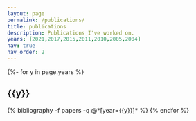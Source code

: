 ```yaml
---
layout: page
permalink: /publications/
title: publications
description: Publications I've worked on.
years: [2021,2017,2015,2011,2010,2005,2004]
nav: true
nav_order: 2
---
```

<!-- _pages/publications.md -->
<div class="publications">

{%- for y in page.years %}
  <h2 class="year">{{y}}</h2>
  {% bibliography -f papers -q @*[year={{y}}]* %}
{% endfor %}

</div>
